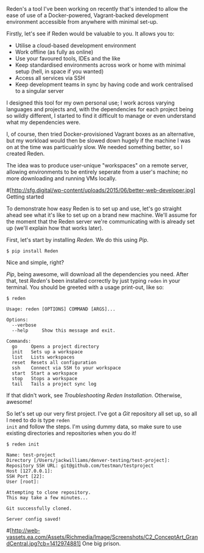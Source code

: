 Reden's a tool I've been working on recently that's intended to allow the ease of use of a Docker-powered, Vagrant-backed development environment accessible from anywhere with minimal set-up.
                        
Firstly, let's see if Reden would be valuable to you. It allows you to:

* Utilise a cloud-based development environment
* Work offline (as fully as online)
* Use your favoured tools, IDEs and the like
* Keep standardised environments across work or home with minimal setup (hell, in space if you wanted)
* Access all services via SSH
* Keep development teams in sync by having code and work centralised to a singular server
                        
I designed this tool for my own personal use; I work across varying languages and projects and, with the dependencies for each project being so wildly different, I started to find it difficult to manage or even understand what my dependencies were.
                        
I, of course, then tried Docker-provisioned Vagrant boxes as an alternative, but my workload would then be slowed down hugely if the machine I was on at the time was particualrly slow. We needed something better, so I created Reden.
                        
The idea was to produce user-unique "workspaces" on a remote server, allowing environments to be entirely seperate from a user's machine; no more downloading and running VMs locally.

#[http://sfg.digital/wp-content/uploads/2015/06/better-web-developer.jpg] Getting started
                        
To demonstrate how easy Reden is to set up and use, let's go straight ahead see what it's like to set up on a brand new machine. We'll assume for the moment that the Reden server we're communicating with is already set up (we'll explain how that works later).

First, let's start by installing *Reden*. We do this using *Pip*.

    $ pip install Reden

Nice and simple, right?

*Pip*, being awesome, will download all the dependencies you need. After that, test *Reden*'s been installed correctly by just typing <code>reden</code> in your terminal. You should be greeted with a usage print-out, like so:

    $ reden

    Usage: reden [OPTIONS] COMMAND [ARGS]...

    Options:
      --verbose
      --help     Show this message and exit.

    Commands:
      go     Opens a project directory
      init   Sets up a workspace
      list   Lists workspaces
      reset  Resets all configuration
      ssh    Connect via SSH to your workspace
      start  Start a workspace
      stop   Stops a workspace
      tail   Tails a project sync log

If that didn't work, see *Troubleshooting Reden Installation*. Otherwise, awesome!

So let's set up our very first project. I've got a *Git* repository all set up, so all I need to do is type <code>reden init</code> and follow the steps. I'm using dummy data, so make sure to use existing directories and repositories when you do it!

    $ reden init

    Name: test-project
    Directory [/Users/jackwilliams/denver-testing/test-project]:
    Repository SSH URL: git@github.com/testman/testproject
    Host [127.0.0.1]:
    SSH Port [22]:
    User [root]:

    Attempting to clone repository.
    This may take a few minutes...

    Git successfully cloned.

    Server config saved!

#[http://web-vassets.ea.com/Assets/Richmedia/Image/Screenshots/C2_ConceptArt_GrandCentral.jpg?cb=1412974881] One big prison.
